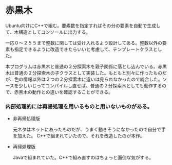 # 赤黒木

Ubuntu向けにC++で組む。要素数を指定すればその分の要素を自動で生成して、木構造としてコンソールに出力する。

一応０〜２５５まで整数に関しては受け入れるよう設計してある。整数以外の要素も指定できるように改造できたらいいと考慮して、テンプレートクラスとした。

本プログラムは赤黒木と普通の２分探索木を親子関係に落とし込んでいる。赤黒木は普通の２分探索木の子クラスとして実装した。もともと別々に作ったものだが、色の情報以外は２つの２分探索木に違いは見られなかったので統合した。ソースを少しいじってコンパイルし直せば、普通の２分探索木としても動作するので、赤黒木の動作との違いを確認することができる。


### 内部処理的には再帰処理を用いるものと用いないものがある。
- 非再帰処理版

    元ネタはネットにあったものだが、うまく動きそうになかったので自分で手を加えた。
    C++で組まれていたので、それを改造したのが本作。

- 再帰処理版

    Javaで組まれていた。C++で組み直すのはちょっと面倒な気がする。